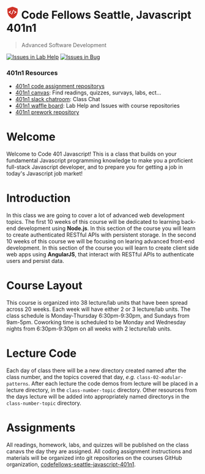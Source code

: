 ![Code Fellows](assets/shield.png) Code Fellows Seattle, Javascript 401n1
=====================================
> Advanced Software Development  


[![Issues in Lab Help](https://badge.waffle.io/codefellows/seattle-javascript-401n1.svg?label=question&title=Lab%20Help)](https://waffle.io/codefellows/seattle-javascript-401n1) [![Issues in Bug](https://badge.waffle.io/codefellows/seattle-javascript-401n1.svg?label=bug&title=Bug)](https://waffle.io/codefellows/seattle-javascript-401n1)  

### 401n1 Resources
* [401n1 code assignment repositorys](https://github.com/codefellows-seattle-javascript-401n1)
* [401n1 canvas](https://canvas.instructure.com/courses/1024929): Find readings, quizzes, survays, labs, ect...
* [401n1 slack chatroom](https://codefellows.slack.com/messages/sea-401n1-javascript/): Class Chat
* [401n1 waffle board](https://waffle.io/codefellows/seattle-javascript-401n1): Lab Help and Issues with course repositories
* [401n1 prework repository](https://github.com/codefellows/code-401-JS-prework)

# Welcome

Welcome to Code 401 Javascript! This is a class that builds on your fundamental Javascript programming knowledge to make you a proficient full-stack Javascript developer, and to prepare you for getting a job in today's Javascript job market!

# Introduction 
In this class we are going to cover a lot of advanced web development topics. The first 10 weeks of this course will be dedicated to learning back-end development using **Node.js**. In this section of the course you will learn to create authenticated RESTful APIs with persistent storage. In the second 10 weeks of this course we will be focusing on learing advanced front-end development. In this section of the course you will learn to create client side web apps using **AngularJS**, that interact with RESTful APIs to authenticate users and persist data.

# Course Layout
This course is organized into 38 lecture/lab units that have been spread across 20 weeks. Each week will have either 2 or 3 lecture/lab units. The class schedule is Monday-Thursday 6:30pm-9:30pm, and Sundays from 9am-5pm. Coworking time is scheduled to be Monday and Wednesday nights from 6:30pm-9:30pm on all weeks with 2 lecture/lab units.

# Lecture Code
Each day of class there will be a new directory created named after the class number, and the topics covered that day, _e.g._ `class-02-modular-patterns`.  After each lecture the code demos from lecture will be placed in a lecture directory, in the `class-number-topic` directory. Other resources from the days lecture will be added into appropriately named directorys in the `class-number-topic` directory.

# Assignments
All readings, homework, labs, and quizzes will be published on the class canavs the day they are assigned. All coding assignment instructions and materials will be organized into git repositories on the courses GitHub organization, [codefellows-seattle-javascript-401n1](https://github.com/codefellows-seattle-javascript-401n1).




